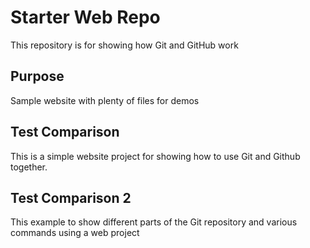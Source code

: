 # Starter Web Repo

This repository is for showing how Git and GitHub work

## Purpose

Sample website with plenty of files for demos

## Test Comparison
This is a simple website project for showing how to use Git and Github together.

## Test Comparison 2
This example to show different parts of the Git repository and various commands using a web project